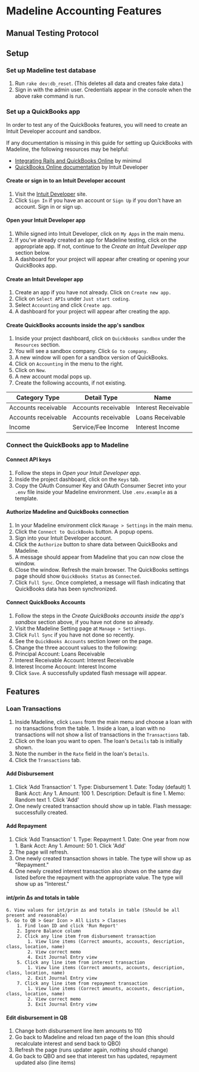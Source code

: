 # Madeline Accounting Features
## Manual Testing Protocol

## Setup

### Set up Madeline test database
1. Run `rake dev:db_reset`. (This deletes all data and creates fake data.)
2. Sign in with the admin user. Credentials appear in the console when the above rake command is run.

### Set up a QuickBooks app

In order to test any of the QuickBooks features, you will need to create an Intuit Developer account and sandbox.

If any documentation is missing in this guide for setting up QuickBooks with Madeline, the following resources may be helpful:

* [Integrating Rails and QuickBooks Online](http://minimul.com/integrating-rails-and-quickbooks-online-via-the-version-3-api-part-1.html) by minimul
* [QuickBooks Online documentation](https://developer.intuit.com/docs/00_quickbooks_online/1_get_started/00_get_started) by Intuit Developer

#### Create or sign in to an Intuit Developer account
1. Visit the [Intuit Developer](https://developer.intuit.com/) site.
1. Click `Sign In` if you have an account or `Sign Up` if you don't have an account. Sign in or sign up.

#### Open your Intuit Developer app
1. While signed into Intuit Developer, click on `My Apps` in the main menu.
1. If you've already created an app for Madeline testing, click on the appropriate app. If not, continue to the *Create an Intuit Developer app* section below.
1. A dashboard for your project will appear after creating or opening your QuickBooks app.

#### Create an Intuit Developer app
1. Create an app if you have not already. Click on `Create new app.`
1. Click on `Select APIs` under `Just start coding`.
1. Select `Accounting` and click `Create app`.
1. A dashboard for your project will appear after creating the app.

#### Create QuickBooks accounts inside the app's sandbox
1. Inside your project dashboard, click on `QuickBooks sandbox` under the `Resources` section.
1. You will see a sandbox company. Click `Go to company`.
1. A new window will open for a sandbox version of QuickBooks.
1. Click on `Accounting` in the menu to the right.
1. Click on `New`.
1. A new account modal pops up.
1. Create the following accounts, if not existing.

<table>
  <thead>
    <th>Category Type</th>
    <th>Detail Type</th>
    <th>Name</th>
  </thead>
  <tbody>
    <tr>
      <td>Accounts receivable</td>
      <td>Accounts receivable</td>
      <td>Interest Receivable</td>
    </tr>
    <tr>
      <td>Accounts receivable</td>
      <td>Accounts receivable</td>
      <td>Loans Receivable</td>
    </tr>
    <tr>
      <td>Income</td>
      <td>Service/Fee Income</td>
      <td>Interest Income</td>
    </tr>
  </tbody>
</table>

### Connect the QuickBooks app to Madeline

#### Connect API keys
1. Follow the steps in *Open your Intuit Developer app*.
1. Inside the project dashboard, click on the `Keys` tab.
1. Copy the OAuth Consumer Key and OAuth Consumer Secret into your `.env` file inside your Madeline environment. Use `.env.example` as a template.

#### Authorize Madeline and QuickBooks connection
1. In your Madeline environment click `Manage > Settings` in the main menu.
1. Click the `Connect to QuickBooks` button. A popup opens.
1. Sign into your Intuit Developer account.
1. Click the `Authorize` button to share data between QuickBooks and Madeline.
1. A message should appear from Madeline that you can now close the window.
1. Close the window. Refresh the main browser. The QuickBooks settings page should show `QuickBooks Status`
as `Connected`.
1. Click `Full Sync`. Once completed, a message will flash indicating that QuickBooks data has been synchronized.

#### Connect QuickBooks Accounts
1. Follow the steps in the *Create QuickBooks accounts inside the app's sandbox* section above, if you have not done so already.
1. Visit the Madeline Setting page at `Manage > Settings`.
1. Click `Full Sync` if you have not done so recently.
1. See the `QuickBooks Accounts` section lower on the page.
1. Change the three account values to the following:
  1. Principal Account: Loans Receivable
  1. Interest Receivable Account: Interest Receivable
  1. Interest Income Account: Interest Income
1. Click `Save`. A successfully updated flash message will appear.

## Features

### Loan Transactions
  1. Inside Madeline, click `Loans` from the main menu and choose a loan with no transactions from the table.
    1. Inside a loan, a loan with no transactions will not show a list of transactions in the `Transactions` tab.
  1. Click on the loan you want to open. The loan's `Details` tab is initially shown.
  1. Note the number in the `Rate` field in the loan's `Details`.
  2. Click the `Transactions` tab.

#### Add Disbursement
  1. Click 'Add Transaction'
    1. Type: Disbursement
    1. Date: Today (default)
    1. Bank Acct: Any
    1. Amount: 100
    1. Description: Default is fine
    1. Memo: Random text
    1. Click 'Add'
  1. One newly created transaction should show up in table. Flash message: successfully created.

#### Add Repayment
  1. Click 'Add Transaction'
    1. Type: Repayment
    1. Date: One year from now
    1. Bank Acct: Any
    1. Amount: 50
    1. Click 'Add'
  1. The page will refresh.
  1. One newly created transaction shows in table. The type will show up as "Repayment."
  1. One newly created interest transaction also shows on the same day listed before the repayment with the appropriate value. The type will show up as "Interest."

#### int/prin ∆s and totals in table
    6. View values for int/prin ∆s and totals in table (Should be all present and reasonable)
    5. Go to QB > Gear Icon > All Lists > Classes
        1. Find loan ID and click 'Run Report'
        2. Ignore Balance column
        2. Click any line item from disbursement transaction
            1. View line items (Correct amounts, accounts, description, class, location, name)
            2. View correct memo
            4. Exit Journal Entry view
        5. Click any line item from interest transaction
            1. View line items (Correct amounts, accounts, description, class, location, name)
            2. Exit Journal Entry view
        7. Click any line item from repayment transaction
            1. View line items (Correct amounts, accounts, description, class, location, name)
            2. View correct memo
            3. Exit Journal Entry view

#### Edit disbursement in QB
  1. Change both disbursement line item amounts to 110
  7. Go back to Madeline and reload txn page of the loan (this should recalculate interest and send back to QBO)
  8. Refresh the page (runs updater again, nothing should change)
  9. Go back to QBO and see that interest txn has updated, repayment updated also (line items)
